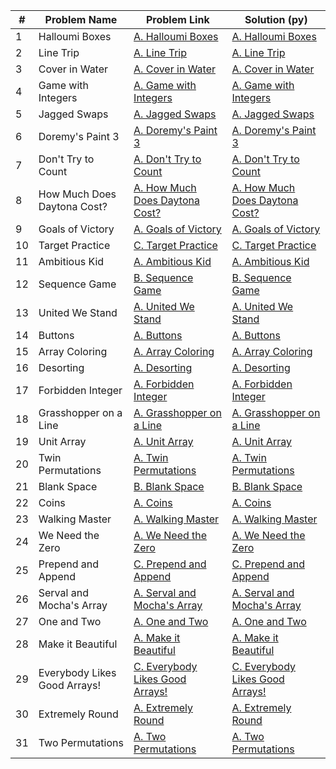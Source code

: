 | # | Problem Name                       | Problem Link                                    | Solution (py)                        |
|---|------------------------------------|-------------------------------------------------|--------------------------------------|
| 1 | Halloumi Boxes                     | [A. Halloumi Boxes](https://codeforces.com/problemset/problem/1903/A) | [A. Halloumi Boxes](https://codeforces.com/contest/1903/submission/249845038) |
| 2 | Line Trip                          | [A. Line Trip](https://codeforces.com/problemset/problem/1901/A) | [A. Line Trip](https://codeforces.com/contest/1901/submission/249846698) |
| 3 | Cover in Water                     | [A. Cover in Water](https://codeforces.com/problemset/problem/1900/A) | [A. Cover in Water](https://codeforces.com/contest/1900/submission/249847400) |
| 4 | Game with Integers                 | [A. Game with Integers](https://codeforces.com/problemset/problem/1899/A) | [A. Game with Integers](https://codeforces.com/contest/1899/submission/249847762) |
| 5 | Jagged Swaps                       | [A. Jagged Swaps](https://codeforces.com/problemset/problem/1896/A) | [A. Jagged Swaps](https://codeforces.com/contest/1896/submission/249848979) |
| 6 | Doremy's Paint 3                   | [A. Doremy's Paint 3](https://codeforces.com/problemset/problem/1890/A) | [A. Doremy's Paint 3](https://codeforces.com/contest/1890/submission/249850014) |
| 7 | Don't Try to Count                 | [A. Don't Try to Count](https://codeforces.com/problemset/problem/1881/A) | [A. Don't Try to Count](https://codeforces.com/contest/1881/submission/249992578) |
| 8 | How Much Does Daytona Cost?       | [A. How Much Does Daytona Cost?](https://codeforces.com/problemset/problem/1878/A) | [A. How Much Does Daytona Cost?](https://codeforces.com/contest/1878/submission/249993746) |
| 9 | Goals of Victory                   | [A. Goals of Victory](https://codeforces.com/problemset/problem/1877/A) | [A. Goals of Victory](https://codeforces.com/contest/1877/submission/249994316) |
| 10| Target Practice                    | [C. Target Practice](https://codeforces.com/problemset/problem/1873/C) | [C. Target Practice](https://codeforces.com/problemset/problem/1873/C) |
| 11| Ambitious Kid                      | [A. Ambitious Kid](https://codeforces.com/problemset/problem/1866/A) | [A. Ambitious Kid](https://codeforces.com/problemset/problem/1866/A) |
| 12| Sequence Game                      | [B. Sequence Game](https://codeforces.com/problemset/problem/1862/B) | [B. Sequence Game](https://codeforces.com/contest/1862/submission/250040776) |
| 13| United We Stand                    | [A. United We Stand](https://codeforces.com/problemset/problem/1859/A) | [A. United We Stand](https://codeforces.com/contest/1859/submission/250044409) |
| 14| Buttons                            | [A. Buttons](https://codeforces.com/problemset/problem/1858/A) | [A. Buttons](https://codeforces.com/contest/1858/submission/250046333) |
| 15| Array Coloring                     | [A. Array Coloring](https://codeforces.com/problemset/problem/1857/A) | [A. Array Coloring](https://codeforces.com/contest/1857/submission/250046947) |
| 16| Desorting                          | [A. Desorting](https://codeforces.com/problemset/problem/1853/A) | [A. Desorting](https://codeforces.com/contest/1853/submission/250058412) |
| 17| Forbidden Integer                  | [A. Forbidden Integer](https://codeforces.com/problemset/problem/1845/A) | [A. Forbidden Integer](https://codeforces.com/contest/1845/submission/250062076) |
| 18| Grasshopper on a Line              | [A. Grasshopper on a Line](https://codeforces.com/problemset/problem/1837/A) | [A. Grasshopper on a Line](https://codeforces.com/contest/1837/submission/250063053) |
| 19| Unit Array                         | [A. Unit Array](https://codeforces.com/problemset/problem/1834/A) | [A. Unit Array](https://codeforces.com/contest/1834/submission/250071155) |
| 20| Twin Permutations                  | [A. Twin Permutations](https://codeforces.com/problemset/problem/1831/A) | [A. Twin Permutations](https://codeforces.com/contest/1831/submission/250073222) |
| 21| Blank Space                        | [B. Blank Space](https://codeforces.com/problemset/problem/1829/B) | [B. Blank Space](https://codeforces.com/contest/1829/submission/250558354) |
| 22| Coins                              | [A. Coins](https://codeforces.com/problemset/problem/1814/A) | [A. Coins](https://codeforces.com/contest/1814/submission/250558794) |
| 23| Walking Master                     | [A. Walking Master](https://codeforces.com/problemset/problem/1806/A) | [A. Walking Master](https://codeforces.com/contest/1806/submission/250588591) |
| 24| We Need the Zero                   | [A. We Need the Zero](https://codeforces.com/problemset/problem/1805/A) | [A. We Need the Zero](https://codeforces.com/contest/1805/submission/250589555) |
| 25| Prepend and Append                 | [C. Prepend and Append](https://codeforces.com/problemset/problem/1791/C) | [C. Prepend and Append](https://codeforces.com/contest/1791/submission/250600712) |
| 26| Serval and Mocha's Array           | [A. Serval and Mocha's Array](https://codeforces.com/problemset/problem/1789/A) | [A. Serval and Mocha's Array](https://codeforces.com/contest/1789/submission/250611991) |
| 27| One and Two                        | [A. One and Two](https://codeforces.com/problemset/problem/1788/A) | [A. One and Two](https://codeforces.com/contest/1788/submission/250613501) |
| 28| Make it Beautiful                  | [A. Make it Beautiful](https://codeforces.com/problemset/problem/1783/A) | [A. Make it Beautiful](https://codeforces.com/contest/1783/submission/250614331) |
| 29| Everybody Likes Good Arrays!       | [C. Everybody Likes Good Arrays!](https://codeforces.com/problemset/problem/1777/A) | [C. Everybody Likes Good Arrays!](https://codeforces.com/contest/1777/submission/250614516) |
| 30| Extremely Round                    | [A. Extremely Round](https://codeforces.com/problemset/problem/1766/A) | [A. Extremely Round](https://codeforces.com/contest/1766/submission/250614901) |
| 31| Two Permutations                   | [A. Two Permutations](https://codeforces.com/problemset/problem/1761/A) | [A. Two Permutations](https://codeforces.com/contest/1761/submission/250615624) |
